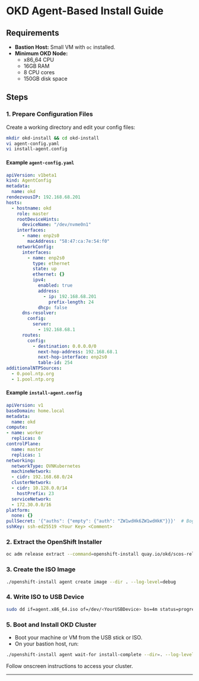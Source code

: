 # OKD Agent-Based Install Guide

## Requirements

- **Bastion Host:** Small VM with `oc` installed.
- **Minimum OKD Node:**  
  - x86_64 CPU  
  - 16GB RAM  
  - 8 CPU cores  
  - 150GB disk space

## Steps

### 1. Prepare Configuration Files

Create a working directory and edit your config files:

```sh
mkdir okd-install && cd okd-install
vi agent-config.yaml
vi install-agent.config
```

#### Example `agent-config.yaml`

```yaml
apiVersion: v1beta1
kind: AgentConfig
metadata:
  name: okd
rendezvousIP: 192.168.68.201
hosts:
  - hostname: okd
    role: master
    rootDeviceHints:
      deviceName: "/dev/nvme0n1"
    interfaces:
      - name: enp2s0
        macAddress: "58:47:ca:7e:54:f0"
    networkConfig:
      interfaces:
        - name: enp2s0
          type: ethernet
          state: up
          ethernet: {}
          ipv4:
            enabled: true
            address:
              - ip: 192.168.68.201
                prefix-length: 24
            dhcp: false
      dns-resolver:
        config:
          server:
            - 192.168.68.1
      routes:
        config:
          - destination: 0.0.0.0/0
            next-hop-address: 192.168.68.1
            next-hop-interface: enp2s0
            table-id: 254
additionalNTPSources:
  - 0.pool.ntp.org
  - 1.pool.ntp.org
```

#### Example `install-agent.config`

```yaml
apiVersion: v1
baseDomain: home.local
metadata:
  name: okd
compute:
- name: worker
  replicas: 0
controlPlane:
  name: master
  replicas: 1
networking:
  networkType: OVNKubernetes
  machineNetwork:
  - cidr: 192.168.68.0/24
  clusterNetwork:
  - cidr: 10.128.0.0/14
    hostPrefix: 23
  serviceNetwork:
  - 172.30.0.0/16
platform:
  none: {}
pullSecret: '{"auths": {"empty": {"auth": "ZW1wdHk6ZW1wdHkK"}}}'  # Bogus Pull Secret per OKD Docs
sshKey: ssh-ed25519 <Your Key> <Comment>
```

### 2. Extract the OpenShift Installer

```sh
oc adm release extract --command=openshift-install quay.io/okd/scos-release:4.19.0-okd-scos.15
```

### 3. Create the ISO Image

```sh
./openshift-install agent create image --dir . --log-level=debug
```

### 4. Write ISO to USB Device

```sh
sudo dd if=agent.x86_64.iso of=/dev/<YourUSBDevice> bs=4m status=progress
```

### 5. Boot and Install OKD Cluster

- Boot your machine or VM from the USB stick or ISO.
- On your bastion host, run:

```sh
./openshift-install agent wait-for install-complete --dir=. --log-level=debug
```

Follow onscreen instructions to access your cluster.

---
